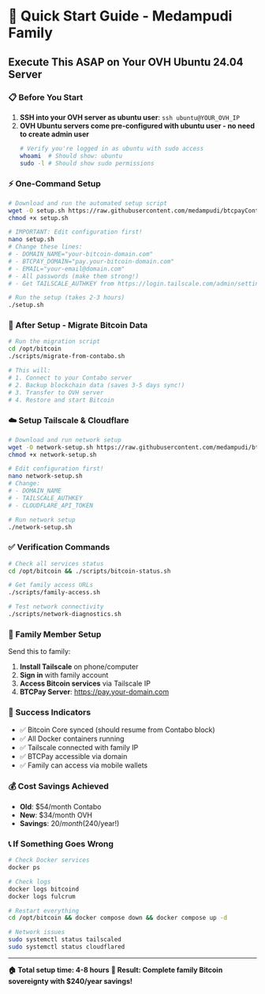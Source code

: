 # 🚀 Quick Start Guide - Medampudi Family
## Execute This ASAP on Your OVH Ubuntu 24.04 Server

### 📋 Before You Start
1. **SSH into your OVH server as ubuntu user**: `ssh ubuntu@YOUR_OVH_IP`
2. **OVH Ubuntu servers come pre-configured with ubuntu user - no need to create admin user**
   ```bash
   # Verify you're logged in as ubuntu with sudo access
   whoami  # Should show: ubuntu
   sudo -l # Should show sudo permissions
   ```

### ⚡ One-Command Setup
```bash
# Download and run the automated setup script
wget -O setup.sh https://raw.githubusercontent.com/medampudi/btcpayContaboserver/refs/heads/main/medampudi/ovh-automated-setup.sh
chmod +x setup.sh

# IMPORTANT: Edit configuration first!
nano setup.sh
# Change these lines:
# - DOMAIN_NAME="your-bitcoin-domain.com" 
# - BTCPAY_DOMAIN="pay.your-bitcoin-domain.com"
# - EMAIL="your-email@domain.com"
# - All passwords (make them strong!)
# - Get TAILSCALE_AUTHKEY from https://login.tailscale.com/admin/settings/keys

# Run the setup (takes 2-3 hours)
./setup.sh
```

### 🔄 After Setup - Migrate Bitcoin Data
```bash
# Run the migration script
cd /opt/bitcoin
./scripts/migrate-from-contabo.sh

# This will:
# 1. Connect to your Contabo server
# 2. Backup blockchain data (saves 3-5 days sync!)
# 3. Transfer to OVH server  
# 4. Restore and start Bitcoin
```

### ☁️ Setup Tailscale & Cloudflare
```bash
# Download and run network setup
wget -O network-setup.sh https://raw.githubusercontent.com/medampudi/btcpayContaboserver/refs/heads/main/medampudi/tailscale-cloudflare-setup.sh
chmod +x network-setup.sh

# Edit configuration first!
nano network-setup.sh
# Change:
# - DOMAIN_NAME
# - TAILSCALE_AUTHKEY  
# - CLOUDFLARE_API_TOKEN

# Run network setup
./network-setup.sh
```

### ✅ Verification Commands
```bash
# Check all services status
cd /opt/bitcoin && ./scripts/bitcoin-status.sh

# Get family access URLs
./scripts/family-access.sh

# Test network connectivity
./scripts/network-diagnostics.sh
```

### 📱 Family Member Setup
Send this to family:
1. **Install Tailscale** on phone/computer
2. **Sign in** with family account
3. **Access Bitcoin services** via Tailscale IP
4. **BTCPay Server**: https://pay.your-domain.com

### 🎯 Success Indicators
- ✅ Bitcoin Core synced (should resume from Contabo block)
- ✅ All Docker containers running
- ✅ Tailscale connected with family IP
- ✅ BTCPay accessible via domain
- ✅ Family can access via mobile wallets

### 💰 Cost Savings Achieved
- **Old**: $54/month Contabo
- **New**: $34/month OVH  
- **Savings**: $20/month ($240/year!)

### 📞 If Something Goes Wrong
```bash
# Check Docker services
docker ps

# Check logs
docker logs bitcoind
docker logs fulcrum

# Restart everything
cd /opt/bitcoin && docker compose down && docker compose up -d

# Network issues
sudo systemctl status tailscaled
sudo systemctl status cloudflared
```

---
**🏠 Total setup time: 4-8 hours**
**🎯 Result: Complete family Bitcoin sovereignty with $240/year savings!**